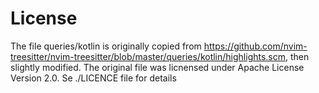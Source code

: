 # License
The file queries/kotlin is originally copied from
https://github.com/nvim-treesitter/nvim-treesitter/blob/master/queries/kotlin/highlights.scm,
then slightly modified. The original file was licnensed under Apache License
Version 2.0. Se ./LICENCE file for details
